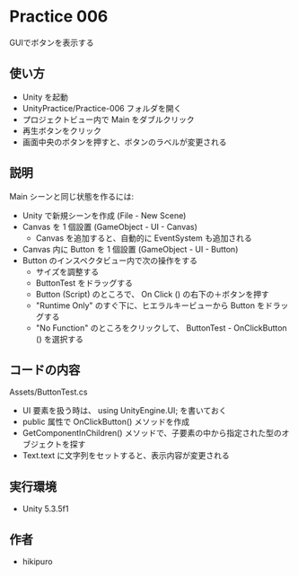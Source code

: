 ﻿# Practice 006

GUIでボタンを表示する

## 使い方

- Unity を起動
- UnityPractice/Practice-006 フォルダを開く
- プロジェクトビュー内で Main をダブルクリック
- 再生ボタンをクリック
- 画面中央のボタンを押すと、ボタンのラベルが変更される

## 説明

Main シーンと同じ状態を作るには:

- Unity で新規シーンを作成 (File - New Scene)
- Canvas を 1 個設置 (GameObject - UI - Canvas)
  - Canvas を追加すると、自動的に EventSystem も追加される
- Canvas 内に Button を 1 個設置 (GameObject - UI - Button)
- Button のインスペクタビュー内で次の操作をする
  - サイズを調整する
  - ButtonTest をドラッグする
  - Button (Script) のところで、 On Click () の右下の＋ボタンを押す
  - "Runtime Only" のすぐ下に、ヒエラルキービューから Button をドラッグする
  - "No Function" のところをクリックして、 ButtonTest - OnClickButton () を選択する

## コードの内容

Assets/ButtonTest.cs

- UI 要素を扱う時は、 using UnityEngine.UI; を書いておく
- public 属性で OnClickButton() メソッドを作成
- GetComponentInChildren() メソッドで、子要素の中から指定された型のオブジェクトを探す
- Text.text に文字列をセットすると、表示内容が変更される

## 実行環境

- Unity 5.3.5f1

## 作者

- hikipuro
